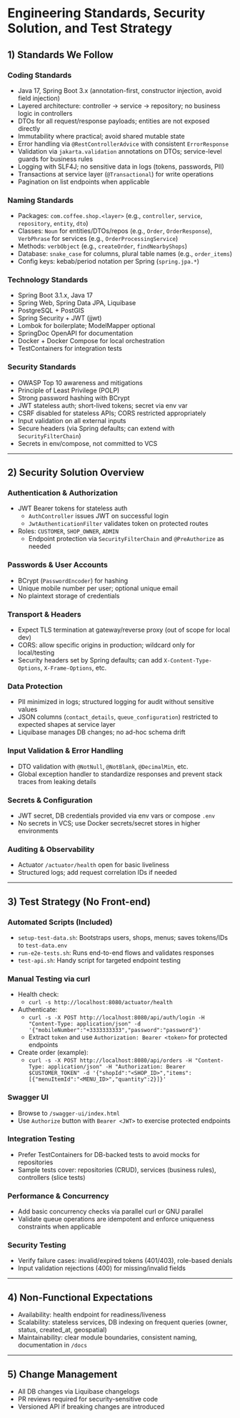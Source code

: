 # Engineering Standards, Security Solution, and Test Strategy

## 1) Standards We Follow

### Coding Standards
- Java 17, Spring Boot 3.x (annotation-first, constructor injection, avoid field injection)
- Layered architecture: controller → service → repository; no business logic in controllers
- DTOs for all request/response payloads; entities are not exposed directly
- Immutability where practical; avoid shared mutable state
- Error handling via `@RestControllerAdvice` with consistent `ErrorResponse`
- Validation via `jakarta.validation` annotations on DTOs; service-level guards for business rules
- Logging with SLF4J; no sensitive data in logs (tokens, passwords, PII)
- Transactions at service layer (`@Transactional`) for write operations
- Pagination on list endpoints when applicable

### Naming Standards
- Packages: `com.coffee.shop.<layer>` (e.g., `controller`, `service`, `repository`, `entity`, `dto`)
- Classes: `Noun` for entities/DTOs/repos (e.g., `Order`, `OrderResponse`), `VerbPhrase` for services (e.g., `OrderProcessingService`)
- Methods: `verbObject` (e.g., `createOrder`, `findNearbyShops`)
- Database: `snake_case` for columns, plural table names (e.g., `order_items`)
- Config keys: kebab/period notation per Spring (`spring.jpa.*`)

### Technology Standards
- Spring Boot 3.1.x, Java 17
- Spring Web, Spring Data JPA, Liquibase
- PostgreSQL + PostGIS
- Spring Security + JWT (jjwt)
- Lombok for boilerplate; ModelMapper optional
- SpringDoc OpenAPI for documentation
- Docker + Docker Compose for local orchestration
- TestContainers for integration tests

### Security Standards
- OWASP Top 10 awareness and mitigations
- Principle of Least Privilege (POLP)
- Strong password hashing with BCrypt
- JWT stateless auth; short-lived tokens; secret via env var
- CSRF disabled for stateless APIs; CORS restricted appropriately
- Input validation on all external inputs
- Secure headers (via Spring defaults; can extend with `SecurityFilterChain`)
- Secrets in env/compose, not committed to VCS

---

## 2) Security Solution Overview

### Authentication & Authorization
- JWT Bearer tokens for stateless auth
  - `AuthController` issues JWT on successful login
  - `JwtAuthenticationFilter` validates token on protected routes
- Roles: `CUSTOMER`, `SHOP_OWNER`, `ADMIN`
  - Endpoint protection via `SecurityFilterChain` and `@PreAuthorize` as needed

### Passwords & User Accounts
- BCrypt (`PasswordEncoder`) for hashing
- Unique mobile number per user; optional unique email
- No plaintext storage of credentials

### Transport & Headers
- Expect TLS termination at gateway/reverse proxy (out of scope for local dev)
- CORS: allow specific origins in production; wildcard only for local/testing
- Security headers set by Spring defaults; can add `X-Content-Type-Options`, `X-Frame-Options`, etc.

### Data Protection
- PII minimized in logs; structured logging for audit without sensitive values
- JSON columns (`contact_details`, `queue_configuration`) restricted to expected shapes at service layer
- Liquibase manages DB changes; no ad-hoc schema drift

### Input Validation & Error Handling
- DTO validation with `@NotNull`, `@NotBlank`, `@DecimalMin`, etc.
- Global exception handler to standardize responses and prevent stack traces from leaking details

### Secrets & Configuration
- JWT secret, DB credentials provided via env vars or compose `.env`
- No secrets in VCS; use Docker secrets/secret stores in higher environments

### Auditing & Observability
- Actuator `/actuator/health` open for basic liveliness
- Structured logs; add request correlation IDs if needed

---

## 3) Test Strategy (No Front-end)

### Automated Scripts (Included)
- `setup-test-data.sh`: Bootstraps users, shops, menus; saves tokens/IDs to `test-data.env`
- `run-e2e-tests.sh`: Runs end-to-end flows and validates responses
- `test-api.sh`: Handy script for targeted endpoint testing

### Manual Testing via curl
- Health check:
  - `curl -s http://localhost:8080/actuator/health`
- Authenticate:
  - `curl -s -X POST http://localhost:8080/api/auth/login -H "Content-Type: application/json" -d '{"mobileNumber":"+3333333333","password":"password"}'`
  - Extract `token` and use `Authorization: Bearer <token>` for protected endpoints
- Create order (example):
  - `curl -s -X POST http://localhost:8080/api/orders -H "Content-Type: application/json" -H "Authorization: Bearer $CUSTOMER_TOKEN" -d '{"shopId":"<SHOP_ID>","items":[{"menuItemId":"<MENU_ID>","quantity":2}]}'`

### Swagger UI
- Browse to `/swagger-ui/index.html`
- Use `Authorize` button with `Bearer <JWT>` to exercise protected endpoints

### Integration Testing
- Prefer TestContainers for DB-backed tests to avoid mocks for repositories
- Sample tests cover: repositories (CRUD), services (business rules), controllers (slice tests)

### Performance & Concurrency
- Add basic concurrency checks via parallel curl or GNU parallel
- Validate queue operations are idempotent and enforce uniqueness constraints when applicable

### Security Testing
- Verify failure cases: invalid/expired tokens (401/403), role-based denials
- Input validation rejections (400) for missing/invalid fields

---

## 4) Non-Functional Expectations
- Availability: health endpoint for readiness/liveness
- Scalability: stateless services, DB indexing on frequent queries (owner, status, created_at, geospatial)
- Maintainability: clear module boundaries, consistent naming, documentation in `/docs`

---

## 5) Change Management
- All DB changes via Liquibase changelogs
- PR reviews required for security-sensitive code
- Versioned API if breaking changes are introduced
